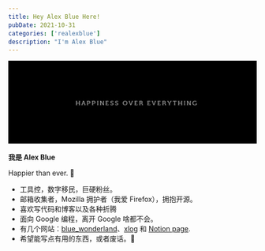 ```yaml
---
title: Hey Alex Blue Here!
pubDate: 2021-10-31
categories: ['realexblue']
description: "I'm Alex Blue"
---
```


![169920264494420211217_001016.jpg](https://raw.githubusercontent.com/iamalexblue/fluoxetine12_pic_repo/master/Utools/169920264494420211217_001016.jpg)

**我是 Alex Blue**

Happier than ever. 💙
- 工具控，数字移民，巨硬粉丝。
- 邮箱收集者，Mozilla 拥护者（我爱 Firefox），拥抱开源。
- 喜欢写代码和博客以及各种折腾
- 面向 Google 编程，离开 Google 啥都不会。
- 有几个网站：[blue_wonderland](https://iamalex.blue/)、[xlog](https://ifruit.club/) 和 [Notion page](https://iamalexblue.notion.site/).
- 希望能写点有用的东西，或者废话。🍋
